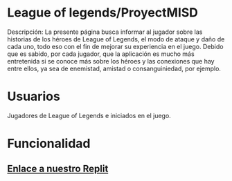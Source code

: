 # League of legends/ProyectMISD
Descripción: La presente página busca informar al jugador sobre las historias de los héroes de League of Legends, el modo de ataque y daño de cada uno, todo eso con el fin de mejorar su experiencia en el juego. Debido que es sabido, por cada jugador, que la aplicación es mucho más entretenida si se conoce más sobre los héroes y las conexiones que hay entre ellos, ya sea de enemistad, amistad o consanguiniedad, por ejemplo. 

# Usuarios
Jugadores de League of Legends e iniciados en el juego. 
# Funcionalidad

## [Enlace a nuestro Replit](https://replit.com/@MarisolSolisFlores/MobileOfLegends)

